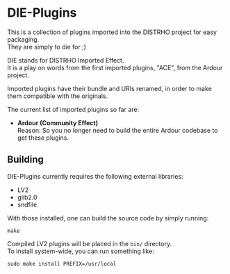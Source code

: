 # DIE-Plugins

This is a collection of plugins imported into the DISTRHO project for easy packaging.  
They are simply to die for ;)

DIE stands for DISTRHO Imported Effect.  
It is a play on words from the first imported plugins, "ACE", from the Ardour project.

Imported plugins have their bundle and URIs renamed, in order to make them compatible with the originals.

The current list of imported plugins so far are:

 * <b>Ardour (Community Effect)</b>  
   Reason: So you no longer need to build the entire Ardour codebase to get these plugins.

## Building

DIE-Plugins currently requires the following external libraries:

 - LV2
 - glib2.0
 - sndfile

With those installed, one can build the source code by simply running:

```
make
```

Compiled LV2 plugins will be placed in the `bin/` directory.  
To install system-wide, you can run something like:

```
sudo make install PREFIX=/usr/local
```
